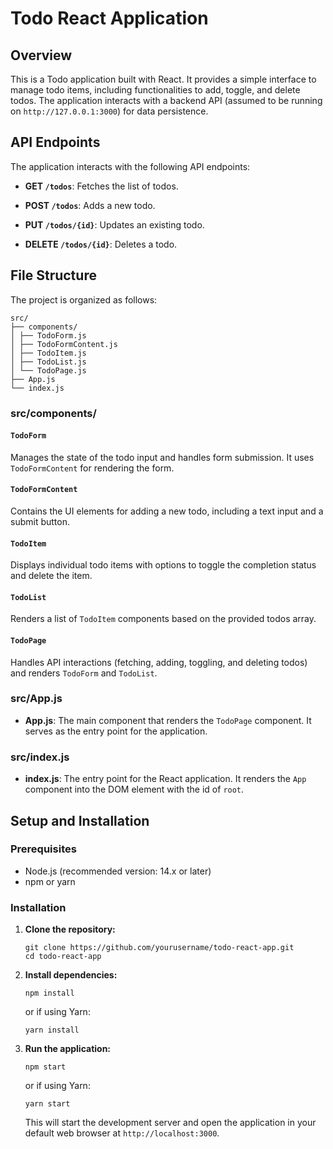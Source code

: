 # Todo React Application

## Overview

This is a Todo application built with React. It provides a simple interface to manage todo items, including functionalities to add, toggle, and delete todos. The application interacts with a backend API (assumed to be running on `http://127.0.0.1:3000`) for data persistence.

## API Endpoints

The application interacts with the following API endpoints:

- **GET `/todos`**: Fetches the list of todos.

- **POST `/todos`**: Adds a new todo.

- **PUT `/todos/{id}`**: Updates an existing todo.

- **DELETE `/todos/{id}`**: Deletes a todo.

## File Structure

The project is organized as follows:

```
src/
├── components/
│ ├── TodoForm.js
│ ├── TodoFormContent.js
│ ├── TodoItem.js
│ ├── TodoList.js
│ └── TodoPage.js
├── App.js
└── index.js
```

### src/components/

#### `TodoForm`

Manages the state of the todo input and handles form submission. It uses `TodoFormContent` for rendering the form.

#### `TodoFormContent`

Contains the UI elements for adding a new todo, including a text input and a submit button.

#### `TodoItem`

Displays individual todo items with options to toggle the completion status and delete the item.

#### `TodoList`

Renders a list of `TodoItem` components based on the provided todos array.

#### `TodoPage`

Handles API interactions (fetching, adding, toggling, and deleting todos) and renders `TodoForm` and `TodoList`.


### src/App.js

- **App.js**: The main component that renders the `TodoPage` component. It serves as the entry point for the application.

### src/index.js

- **index.js**: The entry point for the React application. It renders the `App` component into the DOM element with the id of `root`.

## Setup and Installation

### Prerequisites

- Node.js (recommended version: 14.x or later)
- npm or yarn

### Installation

1. **Clone the repository:**

    ```
    git clone https://github.com/yourusername/todo-react-app.git
    cd todo-react-app
    ```

2. **Install dependencies:**

    ```
    npm install
    ```

    or if using Yarn:

    ```
    yarn install
    ```

3. **Run the application:**

    ```
    npm start
    ```

    or if using Yarn:

    ```
    yarn start
    ```

    This will start the development server and open the application in your default web browser at `http://localhost:3000`.




